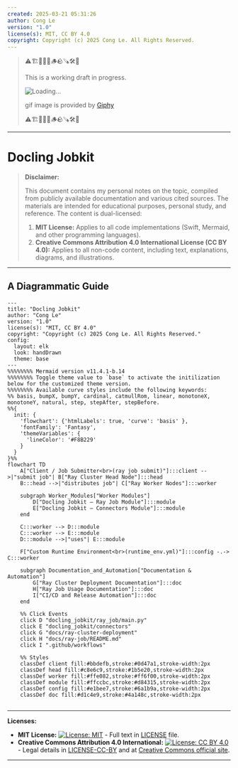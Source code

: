```yaml
---
created: 2025-03-21 05:31:26
author: Cong Le
version: "1.0"
license(s): MIT, CC BY 4.0
copyright: Copyright (c) 2025 Cong Le. All Rights Reserved.
---
```



> ⚠️🏗️🚧🦺🧱🪵🪨🪚🛠️👷
> 
> This is a working draft in progress.
> 
> ![Loading...](https://media1.giphy.com/media/v1.Y2lkPTc5MGI3NjExNTIzMjFxZmYwcXBqeGZ0eWR4cXduOGtndzlrZXNjOWd4eDl1YTRjMyZlcD12MV9pbnRlcm5hbF9naWZfYnlfaWQmY3Q9Zw/Kn5YFlengdRmw/giphy.gif)
> 
> gif image is provided by [Giphy](https://giphy.com)
> 
> ⚠️🏗️🚧🦺🧱🪵🪨🪚🛠️👷

----


# Docling Jobkit
> **Disclaimer:**
>
> This document contains my personal notes on the topic,
> compiled from publicly available documentation and various cited sources.
> The materials are intended for educational purposes, personal study, and reference.
> The content is dual-licensed:
> 1. **MIT License:** Applies to all code implementations (Swift, Mermaid, and other programming languages).
> 2. **Creative Commons Attribution 4.0 International License (CC BY 4.0):** Applies to all non-code content, including text, explanations, diagrams, and illustrations.
---


## A Diagrammatic Guide 


```mermaid
---
title: "Docling Jobkit"
author: "Cong Le"
version: "1.0"
license(s): "MIT, CC BY 4.0"
copyright: "Copyright (c) 2025 Cong Le. All Rights Reserved."
config:
  layout: elk
  look: handDrawn
  theme: base
---
%%%%%%%% Mermaid version v11.4.1-b.14
%%%%%%%% Toggle theme value to `base` to activate the initilization below for the customized theme version.
%%%%%%%% Available curve styles include the following keywords:
%% basis, bumpX, bumpY, cardinal, catmullRom, linear, monotoneX, monotoneY, natural, step, stepAfter, stepBefore.
%%{
  init: {
    'flowchart': {'htmlLabels': true, 'curve': 'basis' },
    'fontFamily': 'Fantasy',
    'themeVariables': {
      'lineColor': '#F8B229'
    }
  }
}%%
flowchart TD
    A["Client / Job Submitter<br>(ray job submit)"]:::client -->|"submit job"| B["Ray Cluster Head Node"]:::head
    B:::head -->|"distributes job"| C["Ray Worker Nodes"]:::worker

    subgraph Worker_Modules["Worker Modules"]
        D["Docling Jobkit – Ray Job Module"]:::module
        E["Docling Jobkit – Connectors Module"]:::module
    end
    
    C:::worker --> D:::module
    C:::worker --> E:::module
    D:::module -->|"uses"| E:::module

    F["Custom Runtime Environment<br>(runtime_env.yml)"]:::config -.-> C:::worker

    subgraph Documentation_and_Automation["Documentation & Automation"]
        G["Ray Cluster Deployment Documentation"]:::doc
        H["Ray Job Usage Documentation"]:::doc
        I["CI/CD and Release Automation"]:::doc
    end

    %% Click Events
    click D "docling_jobkit/ray_job/main.py"
    click E "docling_jobkit/connectors"
    click G "docs/ray-cluster-deployment"
    click H "docs/ray-job/README.md"
    click I ".github/workflows"

    %% Styles
    classDef client fill:#bbdefb,stroke:#0d47a1,stroke-width:2px
    classDef head fill:#c8e6c9,stroke:#1b5e20,stroke-width:2px
    classDef worker fill:#ffe082,stroke:#ff6f00,stroke-width:2px
    classDef module fill:#ffccbc,stroke:#d84315,stroke-width:2px
    classDef config fill:#e1bee7,stroke:#6a1b9a,stroke-width:2px
    classDef doc fill:#d1c4e9,stroke:#4a148c,stroke-width:2px
    
```




---
**Licenses:**

- **MIT License:**  [![License: MIT](https://img.shields.io/badge/License-MIT-yellow.svg)](LICENSE) - Full text in [LICENSE](LICENSE) file.
- **Creative Commons Attribution 4.0 International:** [![License: CC BY 4.0](https://licensebuttons.net/l/by/4.0/88x31.png)](LICENSE-CC-BY) - Legal details in [LICENSE-CC-BY](LICENSE-CC-BY) and at [Creative Commons official site](http://creativecommons.org/licenses/by/4.0/).

---
